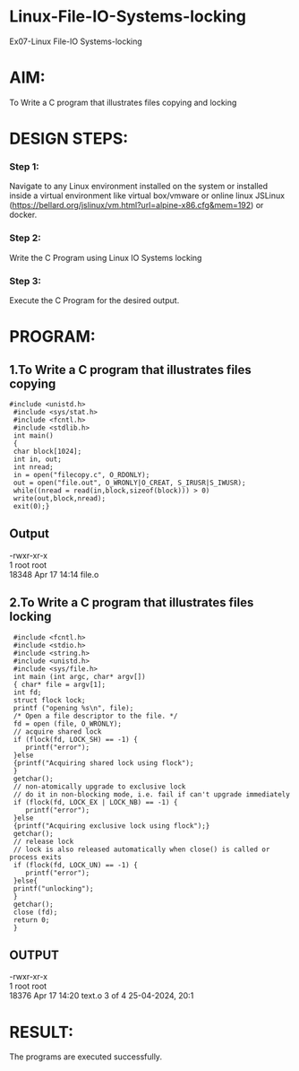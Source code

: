 # Linux-File-IO-Systems-locking
Ex07-Linux File-IO Systems-locking
# AIM:
To Write a C program that illustrates files copying and locking

# DESIGN STEPS:

### Step 1:

Navigate to any Linux environment installed on the system or installed inside a virtual environment like virtual box/vmware or online linux JSLinux (https://bellard.org/jslinux/vm.html?url=alpine-x86.cfg&mem=192) or docker.

### Step 2:

Write the C Program using Linux IO Systems locking

### Step 3:

Execute the C Program for the desired output. 

# PROGRAM:

## 1.To Write a C program that illustrates files copying 

```
#include <unistd.h>
 #include <sys/stat.h>
 #include <fcntl.h>
 #include <stdlib.h>
 int main()
 {
 char block[1024];
 int in, out;
 int nread;
 in = open("filecopy.c", O_RDONLY);
 out = open("file.out", O_WRONLY|O_CREAT, S_IRUSR|S_IWUSR);
 while((nread = read(in,block,sizeof(block))) > 0)
 write(out,block,nread);
 exit(0);}
```

## Output

-rwxr-xr-x   
 1 root
     root    
     18348 Apr 17 14:14 file.o




## 2.To Write a C program that illustrates files locking
```
 #include <fcntl.h>
 #include <stdio.h>
 #include <string.h>
 #include <unistd.h>
 #include <sys/file.h>
 int main (int argc, char* argv[])
 { char* file = argv[1];
 int fd;
 struct flock lock;
 printf ("opening %s\n", file);
 /* Open a file descriptor to the file. */
 fd = open (file, O_WRONLY);
 // acquire shared lock
 if (flock(fd, LOCK_SH) == -1) {
    printf("error");
 }else
 {printf("Acquiring shared lock using flock");
 }
 getchar();
 // non-atomically upgrade to exclusive lock
 // do it in non-blocking mode, i.e. fail if can't upgrade immediately
 if (flock(fd, LOCK_EX | LOCK_NB) == -1) {
    printf("error");
 }else
 {printf("Acquiring exclusive lock using flock");}
 getchar();
 // release lock
 // lock is also released automatically when close() is called or process exits
 if (flock(fd, LOCK_UN) == -1) {
    printf("error");
 }else{
 printf("unlocking");
 }
 getchar();
 close (fd);
 return 0;
 }
```


## OUTPUT


-rwxr-xr-x   
 1 root
     root    
     18376 Apr 17 14:20 text.o
 3 of 4
 25-04-2024, 20:1



# RESULT:
The programs are executed successfully.
